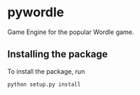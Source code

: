 # pywordle

Game Engine for the popular Wordle game.

## Installing the package

To install the package, run

```
python setup.py install
```
